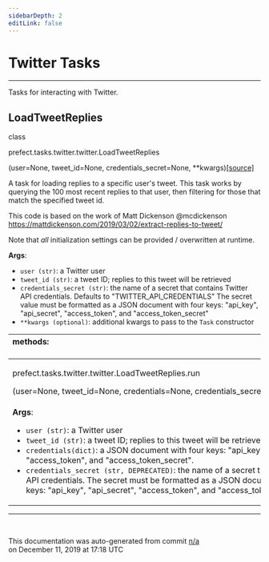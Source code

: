 ```yaml
---
sidebarDepth: 2
editLink: false
---
```

# Twitter Tasks
---
Tasks for interacting with Twitter.
 ## LoadTweetReplies
 <div class='class-sig' id='prefect-tasks-twitter-twitter-loadtweetreplies'><p class="prefect-sig">class </p><p class="prefect-class">prefect.tasks.twitter.twitter.LoadTweetReplies</p>(user=None, tweet_id=None, credentials_secret=None, **kwargs)<span class="source"><a href="https://github.com/PrefectHQ/prefect/blob/master/src/prefect/tasks/twitter/twitter.py#L11">[source]</a></span></div>

A task for loading replies to a specific user's tweet. This task works by querying the 100 most recent replies to that user, then filtering for those that match the specified tweet id.

This code is based on the work of Matt Dickenson @mcdickenson https://mattdickenson.com/2019/03/02/extract-replies-to-tweet/

Note that _all_ initialization settings can be provided / overwritten at runtime.

**Args**:     <ul class="args"><li class="args">`user (str)`: a Twitter user     </li><li class="args">`tweet_id (str)`: a tweet ID; replies to this tweet will be retrieved     </li><li class="args">`credentials_secret (str)`: the name of a secret that contains Twitter API credentials.         Defaults to "TWITTER_API_CREDENTIALS"         The secret value must be formatted as a JSON document with four keys:         "api_key", "api_secret", "access_token", and "access_token_secret"     </li><li class="args">`**kwargs (optional)`: additional kwargs to pass to the `Task` constructor</li></ul>

|methods: &nbsp;&nbsp;&nbsp;&nbsp;&nbsp;&nbsp;&nbsp;&nbsp;&nbsp;&nbsp;&nbsp;&nbsp;&nbsp;&nbsp;&nbsp;&nbsp;&nbsp;&nbsp;&nbsp;&nbsp;&nbsp;&nbsp;&nbsp;&nbsp;&nbsp;&nbsp;&nbsp;&nbsp;&nbsp;&nbsp;&nbsp;&nbsp;&nbsp;&nbsp;&nbsp;&nbsp;&nbsp;&nbsp;&nbsp;&nbsp;&nbsp;&nbsp;&nbsp;&nbsp;&nbsp;&nbsp;&nbsp;&nbsp;&nbsp;&nbsp;&nbsp;&nbsp;&nbsp;&nbsp;&nbsp;&nbsp;&nbsp;&nbsp;&nbsp;&nbsp;&nbsp;&nbsp;&nbsp;&nbsp;&nbsp;&nbsp;&nbsp;&nbsp;&nbsp;&nbsp;&nbsp;&nbsp;&nbsp;&nbsp;&nbsp;&nbsp;&nbsp;&nbsp;&nbsp;&nbsp;&nbsp;&nbsp;&nbsp;&nbsp;&nbsp;&nbsp;&nbsp;&nbsp;&nbsp;&nbsp;&nbsp;&nbsp;&nbsp;&nbsp;&nbsp;&nbsp;&nbsp;&nbsp;&nbsp;&nbsp;&nbsp;&nbsp;&nbsp;&nbsp;&nbsp;&nbsp;&nbsp;&nbsp;&nbsp;&nbsp;&nbsp;&nbsp;&nbsp;&nbsp;&nbsp;&nbsp;&nbsp;&nbsp;&nbsp;&nbsp;&nbsp;&nbsp;&nbsp;&nbsp;&nbsp;&nbsp;&nbsp;&nbsp;&nbsp;&nbsp;&nbsp;&nbsp;&nbsp;&nbsp;&nbsp;&nbsp;&nbsp;&nbsp;&nbsp;&nbsp;&nbsp;&nbsp;&nbsp;&nbsp;&nbsp;&nbsp;&nbsp;&nbsp;&nbsp;&nbsp;|
|:----|
 | <div class='method-sig' id='prefect-tasks-twitter-twitter-loadtweetreplies-run'><p class="prefect-class">prefect.tasks.twitter.twitter.LoadTweetReplies.run</p>(user=None, tweet_id=None, credentials=None, credentials_secret=None)<span class="source"><a href="https://github.com/PrefectHQ/prefect/blob/master/src/prefect/tasks/twitter/twitter.py#L44">[source]</a></span></div>
<p class="methods">**Args**:     <ul class="args"><li class="args">`user (str)`: a Twitter user     </li><li class="args">`tweet_id (str)`: a tweet ID; replies to this tweet will be retrieved     </li><li class="args">`credentials(dict)`: a JSON document with four keys:         "api_key", "api_secret", "access_token", and "access_token_secret".     </li><li class="args">`credentials_secret (str, DEPRECATED)`: the name of a secret that contains Twitter API credentials.         The secret must be formatted as a JSON document with four keys:         "api_key", "api_secret", "access_token", and "access_token_secret"</li></ul></p>|

---
<br>


<p class="auto-gen">This documentation was auto-generated from commit <a href='https://github.com/PrefectHQ/prefect/commit/n/a'>n/a</a> </br>on December 11, 2019 at 17:18 UTC</p>